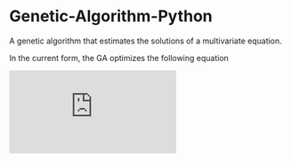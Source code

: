 # Genetic-Algorithm-Python
A genetic algorithm that estimates the solutions of a multivariate equation.

In the current form, the GA optimizes the following equation

![equation](https://latex.codecogs.com/svg.latex?f%28X_1%2CX_2%29%3D%28X_1-5%29%5E2&plus;%28X_2-2%29%5E2)
